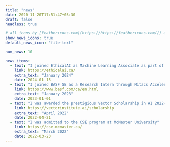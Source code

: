 ```yaml
---
title: "news"
date: 2020-11-20T17:51:47+03:30
draft: false
headless: true

# all icons by [feathericons.com](https://https://feathericons.com//) are supported
show_news_icons: true
default_news_icon: "file-text"

num_news: 10

news_items:
  - text: "I joined EthicalAI as Machine Learning Associate as part of Vector Institute's FastLane program"
    link: https://ethicalai.ca/
    extra_text: "January 2024"
    date: 2024-01-15
  - text: "I joined BASF SE as a Research Intern through Mitacs Accelerate program"
    link: https://www.basf.com/ca/en.html
    extra_text: "January 2023"
    date: 2023-01-01
  - text: "I was awarded the prestigious Vector Scholarship in AI 2022-23"
    link: https://vectorinstitute.ai/scholarship
    extra_text: "April 2022"
    date: 2022-04-21
  - text: "I was admitted to the CSE program at McMaster University"
    link: https://cse.mcmaster.ca/
    extra_text: "March 2022"
    date: 2022-03-23
---
```

